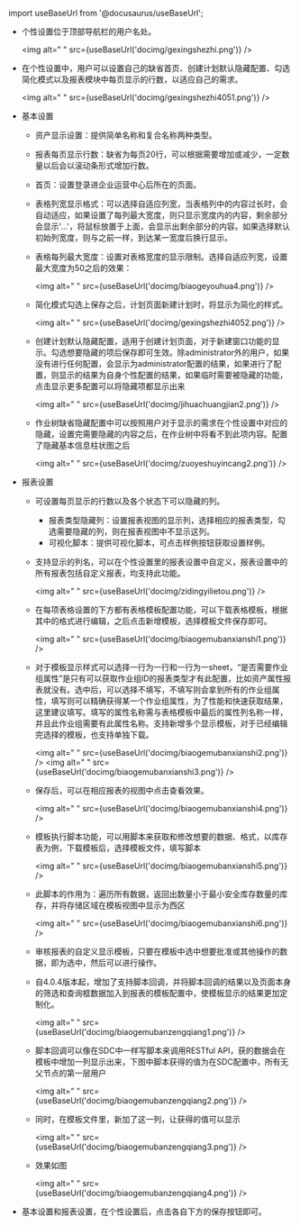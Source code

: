 
import useBaseUrl from '@docusaurus/useBaseUrl';

* 个性设置位于顶部导航栏的用户名处。

  <img alt=" " src={useBaseUrl('docimg/gexingshezhi.png')} />

* 在个性设置中，用户可以设置自己的缺省首页、创建计划默认隐藏配置、勾选简化模式以及报表模块中每页显示的行数，以适应自己的需求。
  
  <img alt=" " src={useBaseUrl('docimg/gexingshezhi4051.png')} />

* 基本设置
  * 资产显示设置：提供简单名称和复合名称两种类型。
  * 报表每页显示行数：缺省为每页20行，可以根据需要增加或减少，一定数量以后会以滚动条形式增加行数。
  * 首页：设置登录进企业运营中心后所在的页面。
  * 表格列宽显示格式：可以选择自适应列宽，当表格列中的内容过长时，会自动适应，如果设置了每列最大宽度，则只显示宽度内的内容，剩余部分会显示'...'，将鼠标放置于上面，会显示出剩余部分的内容。如果选择默认初始列宽度，则与之前一样，到达某一宽度后换行显示。
  * 表格每列最大宽度：设置对表格宽度的显示限制。选择自适应列宽，设置最大宽度为50之后的效果：

    <img alt=" " src={useBaseUrl('docimg/biaogeyouhua4.png')} />

  * 简化模式勾选上保存之后，计划页面新建计划时，将显示为简化的样式。

    <img alt=" " src={useBaseUrl('docimg/gexingshezhi4052.png')} />
  
  * 创建计划默认隐藏配置，适用于创建计划页面，对于新建窗口功能的显示。勾选想要隐藏的项后保存即可生效。除administrator外的用户，如果没有进行任何配置，会显示为administrator配置的结果，如果进行了配置，则显示的结果为自身个性配置的结果，如果临时需要被隐藏的功能，点击显示更多配置可以将隐藏项都显示出来

    <img alt=" " src={useBaseUrl('docimg/jihuachuangjian2.png')} />

  * 作业树缺省隐藏配置中可以按照用户对于显示的需求在个性设置中对应的隐藏，设置完需要隐藏的内容之后，在作业树中将看不到此项内容。配置了隐藏基本信息柱状图之后

    <img alt=" " src={useBaseUrl('docimg/zuoyeshuyincang2.png')} />

* 报表设置
  * 可设置每页显示的行数以及各个状态下可以隐藏的列。
    * 报表类型隐藏列：设置报表视图的显示列，选择相应的报表类型，勾选需要隐藏的列，则在报表视图中不显示这列。
    * 可视化脚本：提供可视化脚本，可点击样例按钮获取设置样例。
  * 支持显示的列名，可以在个性设置里的报表设置中自定义，报表设置中的所有报表包括自定义报表，均支持此功能。

    <img alt=" " src={useBaseUrl('docimg/zidingyilietou.png')} />  

  * 在每项表格设置的下方都有表格模板配置功能，可以下载表格模板，根据其中的格式进行编辑，之后点击新增模板，选择模板文件保存即可。

    <img alt=" " src={useBaseUrl('docimg/biaogemubanxianshi1.png')} />

  * 对于模板显示样式可以选择一行为一行和一行为一sheet，“是否需要作业组属性”是只有可以获取作业组ID的报表类型才有此配置，比如资产属性报表就没有。选中后，可以选择不填写，不填写则会拿到所有的作业组属性，填写则可以精确获得某一个作业组属性，为了性能和快速获取结果，这里建议填写。填写的属性名称需与表格模板中最后的属性列名称一样，并且此作业组需要有此属性名称。支持新增多个显示模板，对于已经编辑完选择的模板，也支持单独下载。

    <img alt=" " src={useBaseUrl('docimg/biaogemubanxianshi2.png')} />
    <img alt=" " src={useBaseUrl('docimg/biaogemubanxianshi3.png')} />

  * 保存后，可以在相应报表的视图中点击查看效果。

    <img alt=" " src={useBaseUrl('docimg/biaogemubanxianshi4.png')} />

  * 模板执行脚本功能，可以用脚本来获取和修改想要的数据、格式，以库存表为例，下载模板后，选择模板文件，填写脚本

    <img alt=" " src={useBaseUrl('docimg/biaogemubanxianshi5.png')} />

  * 此脚本的作用为：遍历所有数据，返回出数量小于最小安全库存数量的库存，并将存储区域在模板视图中显示为西区

    <img alt=" " src={useBaseUrl('docimg/biaogemubanxianshi6.png')} />

  * 审核报表的自定义显示模板，只要在模板中选中想要批准或其他操作的数据，即为选中，然后可以进行操作。

  * 自4.0.4版本起，增加了支持脚本回调，并将脚本回调的结果以及页面本身的筛选和查询框数据加入到报表的模板配置中，使模板显示的结果更加定制化。

    <img alt=" " src={useBaseUrl('docimg/biaogemubanzengqiang1.png')} />

  * 脚本回调可以像在SDC中一样写脚本来调用RESTful API，获的数据会在模板中增加一列显示出来，下图中脚本获得的值为在SDC配置中，所有无父节点的第一层用户

    <img alt=" " src={useBaseUrl('docimg/biaogemubanzengqiang2.png')} />

  * 同时，在模板文件里，新加了这一列，让获得的值可以显示

    <img alt=" " src={useBaseUrl('docimg/biaogemubanzengqiang3.png')} />

  * 效果如图

    <img alt=" " src={useBaseUrl('docimg/biaogemubanzengqiang4.png')} />

* 基本设置和报表设置，在个性设置后，点击各自下方的保存按钮即可。
  